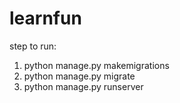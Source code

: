 # learnfun

step to run:
  1. python manage.py makemigrations
  2. python manage.py migrate
  3. python manage.py runserver
  
